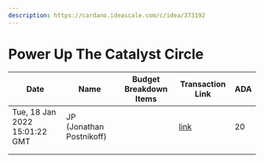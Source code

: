 ```yaml
---
description: https://cardano.ideascale.com/c/idea/373192
---
```


# Power Up The Catalyst Circle



<table><thead><tr><th>Date</th><th>Name</th><th data-type="select">Budget Breakdown Items</th><th>Transaction Link</th><th>ADA</th></tr></thead><tbody><tr><td>Tue, 18 Jan 2022 15:01:22 GMT</td><td>JP (Jonathan Postnikoff)</td><td></td><td><a href="https://github.com/cctreasury/Treasury-system/blob/main/Transaction%20recordings/Fund6/Power-Up-The-Catalyst-Circle/Other/1642518082713-JP-(Jonathan-Postnikoff).md">link</a></td><td>20</td></tr><tr><td></td><td></td><td></td><td></td><td></td></tr><tr><td></td><td></td><td></td><td></td><td></td></tr></tbody></table>
